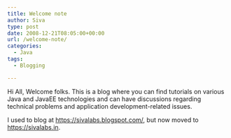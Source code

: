 ```yaml
---
title: Welcome note
author: Siva
type: post
date: 2008-12-21T08:05:00+00:00
url: /welcome-note/
categories:
  - Java
tags:
  - Blogging

---
```

Hi All, 
Welcome folks.
This is a blog where you can find tutorials on various Java and JavaEE technologies 
and can have discussions regarding technical problems and application development-related issues.

I used to blog at https://sivalabs.blogspot.com/, but now moved to https://sivalabs.in.
